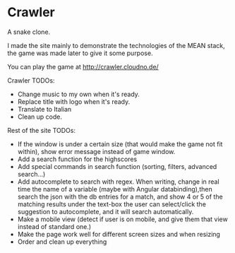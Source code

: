 # Crawler
A snake clone.

I made the site mainly to demonstrate the technologies of the MEAN stack, the game was made later to give it some purpose.

You can play the game at http://crawler.cloudno.de/


Crawler TODOs:
- Change music to my own when it's ready.
- Replace title with logo when it's ready.
- Translate to Italian
- Clean up code.

Rest of the site TODOs:

- If the window is under a certain size (that would make the game not fit within), show error message instead of game window.
- Add a search function for the highscores
- Add special commands in search function (sorting, filters, advanced search...)
- Add autocomplete to search with regex. When writing, change in real time the name of a variable 
	(maybe with Angular databinding),then search the json with the db entries for a match, 
	and show 4 or 5 of the matching results under the text-box
	the user can select/click the suggestion to autocomplete, and it will search automatically.
- Make a mobile view (detect if user is on mobile, and give them that view instead of standard one.)
- Make the page work well for different screen sizes and when resizing
- Order and clean up everything
